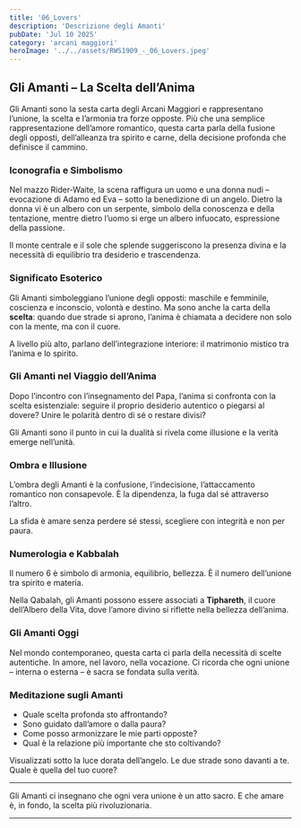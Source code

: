 ```yaml
---
title: '06_Lovers' 
description: 'Descrizione degli Amanti' 
pubDate: 'Jul 10 2025'
category: 'arcani maggiori'
heroImage: '../../assets/RWS1909_-_06_Lovers.jpeg'
---
```


## Gli Amanti – La Scelta dell’Anima

Gli Amanti sono la sesta carta degli Arcani Maggiori e rappresentano l’unione, la scelta e l’armonia tra forze opposte. Più che una semplice rappresentazione dell’amore romantico, questa carta parla della fusione degli opposti, dell’alleanza tra spirito e carne, della decisione profonda che definisce il cammino.

### Iconografia e Simbolismo

Nel mazzo Rider-Waite, la scena raffigura un uomo e una donna nudi – evocazione di Adamo ed Eva – sotto la benedizione di un angelo. Dietro la donna vi è un albero con un serpente, simbolo della conoscenza e della tentazione, mentre dietro l’uomo si erge un albero infuocato, espressione della passione.

Il monte centrale e il sole che splende suggeriscono la presenza divina e la necessità di equilibrio tra desiderio e trascendenza.

### Significato Esoterico

Gli Amanti simboleggiano l’unione degli opposti: maschile e femminile, coscienza e inconscio, volontà e destino. Ma sono anche la carta della **scelta**: quando due strade si aprono, l’anima è chiamata a decidere non solo con la mente, ma con il cuore.

A livello più alto, parlano dell’integrazione interiore: il matrimonio mistico tra l’anima e lo spirito.

### Gli Amanti nel Viaggio dell’Anima

Dopo l’incontro con l’insegnamento del Papa, l’anima si confronta con la scelta esistenziale: seguire il proprio desiderio autentico o piegarsi al dovere? Unire le polarità dentro di sé o restare divisi?

Gli Amanti sono il punto in cui la dualità si rivela come illusione e la verità emerge nell’unità.

### Ombra e Illusione

L’ombra degli Amanti è la confusione, l’indecisione, l’attaccamento romantico non consapevole. È la dipendenza, la fuga dal sé attraverso l’altro.

La sfida è amare senza perdere sé stessi, scegliere con integrità e non per paura.

### Numerologia e Kabbalah

Il numero 6 è simbolo di armonia, equilibrio, bellezza. È il numero dell’unione tra spirito e materia.

Nella Qabalah, gli Amanti possono essere associati a **Tiphareth**, il cuore dell’Albero della Vita, dove l’amore divino si riflette nella bellezza dell’anima.

### Gli Amanti Oggi

Nel mondo contemporaneo, questa carta ci parla della necessità di scelte autentiche. In amore, nel lavoro, nella vocazione. Ci ricorda che ogni unione – interna o esterna – è sacra se fondata sulla verità.

### Meditazione sugli Amanti

- Quale scelta profonda sto affrontando?
- Sono guidato dall’amore o dalla paura?
- Come posso armonizzare le mie parti opposte?
- Qual è la relazione più importante che sto coltivando?

Visualizzati sotto la luce dorata dell’angelo. Le due strade sono davanti a te. Quale è quella del tuo cuore?

---

Gli Amanti ci insegnano che ogni vera unione è un atto sacro. E che amare è, in fondo, la scelta più rivoluzionaria.

---

